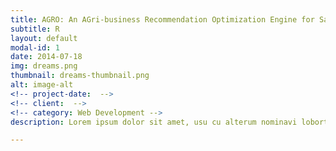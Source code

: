 ```yaml
---
title: AGRO: An AGri-business Recommendation Optimization Engine for Sales Growth Decision-Support
subtitle: R
layout: default
modal-id: 1
date: 2014-07-18
img: dreams.png
thumbnail: dreams-thumbnail.png
alt: image-alt
<!-- project-date:  -->
<!-- client:  -->
<!-- category: Web Development -->
description: Lorem ipsum dolor sit amet, usu cu alterum nominavi lobortis. At duo novum diceret. Tantas apeirian vix et, usu sanctus postulant inciderint ut, populo diceret necessitatibus in vim. Cu eum dicam feugiat noluisse.

---
```

